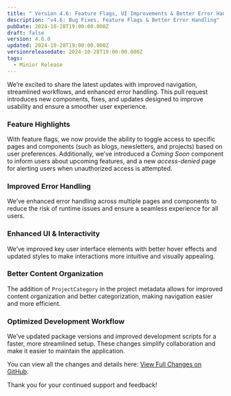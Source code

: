 ```yaml
---
title: " Version 4.6: Feature Flags, UI Improvements & Better Error Handling"
description: "v4.6: Bug Fixes, Feature Flags & Better Error Handling"
pubDate: 2024-10-28T19:00:00.000Z
draft: false
version: 4.6.0
updated: 2024-10-28T19:00:00.000Z
versionreleasedate: 2024-10-28T19:00:00.000Z
tags:
  - Minior Release
---
```


We’re excited to share the latest updates with improved navigation, streamlined workflows, and enhanced error handling. This pull request introduces new components, fixes, and updates designed to improve usability and ensure a smoother user experience.

### Feature Highlights

With feature flags, we now provide the ability to toggle access to specific pages and components (such as blogs, newsletters, and projects) based on user preferences. Additionally, we’ve introduced a _Coming Soon_ component to inform users about upcoming features, and a new _access-denied_ page for alerting users when unauthorized access is attempted.

### Improved Error Handling

We’ve enhanced error handling across multiple pages and components to reduce the risk of runtime issues and ensure a seamless experience for all users.

### Enhanced UI & Interactivity

We’ve improved key user interface elements with better hover effects and updated styles to make interactions more intuitive and visually appealing.

### Better Content Organization

The addition of `ProjectCategory` in the project metadata allows for improved content organization and better categorization, making navigation easier and more efficient.

### Optimized Development Workflow

We’ve updated package versions and improved development scripts for a faster, more streamlined setup. These changes simplify collaboration and make it easier to maintain the application.

You can view all the changes and details here: [View Full Changes on GitHub](https://github.com/rafay99-epic/Astro-Portfolio-Blog/pull/61).

Thank you for your continued support and feedback!
